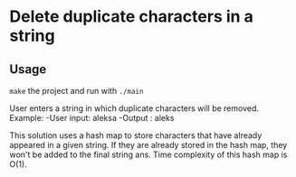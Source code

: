 # Delete duplicate characters in a string

## Usage
```make``` the project and run with ```./main```

User enters a string in which duplicate characters
will be removed. Example:
                          -User input: aleksa
                          -Output :    aleks

This solution uses a hash map to store characters
that have already appeared in a given string.
If they are already stored in the hash map,
they won't be added to the final string ans.
Time complexity of this hash map is O(1).
